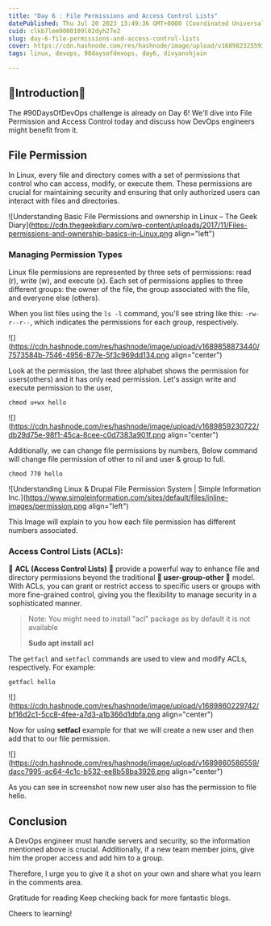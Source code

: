 ```yaml
---
title: "Day 6 : File Permissions and Access Control Lists"
datePublished: Thu Jul 20 2023 13:49:36 GMT+0000 (Coordinated Universal Time)
cuid: clkb7lem9000109l02dyh27e2
slug: day-6-file-permissions-and-access-control-lists
cover: https://cdn.hashnode.com/res/hashnode/image/upload/v1689823255932/ae491818-66f7-4174-b391-4e7152eb895a.png
tags: linux, devops, 90daysofdevops, day6, divyanshjain

---
```


## 🌟Introduction🌟

The #90DaysOfDevOps challenge is already on Day 6! We'll dive into File Permission and Access Control today and discuss how DevOps engineers might benefit from it.

## File Permission

In Linux, every file and directory comes with a set of permissions that control who can access, modify, or execute them. These permissions are crucial for maintaining security and ensuring that only authorized users can interact with files and directories.

![Understanding Basic File Permissions and ownership in Linux – The Geek Diary](https://cdn.thegeekdiary.com/wp-content/uploads/2017/11/Files-permissions-and-ownership-basics-in-Linux.png align="left")

### Managing Permission Types

Linux file permissions are represented by three sets of permissions: read (r), write (w), and execute (x). Each set of permissions applies to three different groups: the owner of the file, the group associated with the file, and everyone else (others).

When you list files using the `ls -l` command, you'll see string like this: `-rw-r--r--`, which indicates the permissions for each group, respectively.

![](https://cdn.hashnode.com/res/hashnode/image/upload/v1689858873440/7573584b-7546-4956-877e-5f3c969dd134.png align="center")

Look at the permission, the last three alphabet shows the permission for users(others) and it has only read permission. Let's assign write and execute permission to the user,

```plaintext
chmod u+wx hello
```

![](https://cdn.hashnode.com/res/hashnode/image/upload/v1689859230722/db29d75e-98f1-45ca-8cee-c0d7383a901f.png align="center")

Additionally, we can change file permissions by numbers, Below command will change file permission of other to nil and user & group to full.

```plaintext
chmod 770 hello
```

![Understanding Linux & Drupal File Permission System | Simple Information  Inc.](https://www.simpleinformation.com/sites/default/files/inline-images/permission.png align="left")

This Image will explain to you how each file permission has different numbers associated.

### **Access Control Lists (ACLs):**

🚪 **ACL (Access Control Lists)** 🚪 provide a powerful way to enhance file and directory permissions beyond the traditional **🔐 user-group-other 🔐** model. With ACLs, you can grant or restrict access to specific users or groups with more fine-grained control, giving you the flexibility to manage security in a sophisticated manner.

> Note: You might need to install "acl" package as by default it is not available
> 
> **Sudo apt install acl**

The `getfacl` and `setfacl` commands are used to view and modify ACLs, respectively. For example:

```plaintext
getfacl hello
```

![](https://cdn.hashnode.com/res/hashnode/image/upload/v1689860229742/bf16d2c1-5cc8-4fee-a7d3-a1b366d1dbfa.png align="center")

Now for using **setfacl** example for that we will create a new user and then add that to our file permission.

![](https://cdn.hashnode.com/res/hashnode/image/upload/v1689860586559/dacc7995-ac64-4c1c-b532-ee8b58ba3926.png align="center")

As you can see in screenshot now new user also has the permission to file hello.

## Conclusion

A DevOps engineer must handle servers and security, so the information mentioned above is crucial. Additionally, if a new team member joins, give him the proper access and add him to a group.

Therefore, I urge you to give it a shot on your own and share what you learn in the comments area.

Gratitude for reading Keep checking back for more fantastic blogs.

Cheers to learning!
